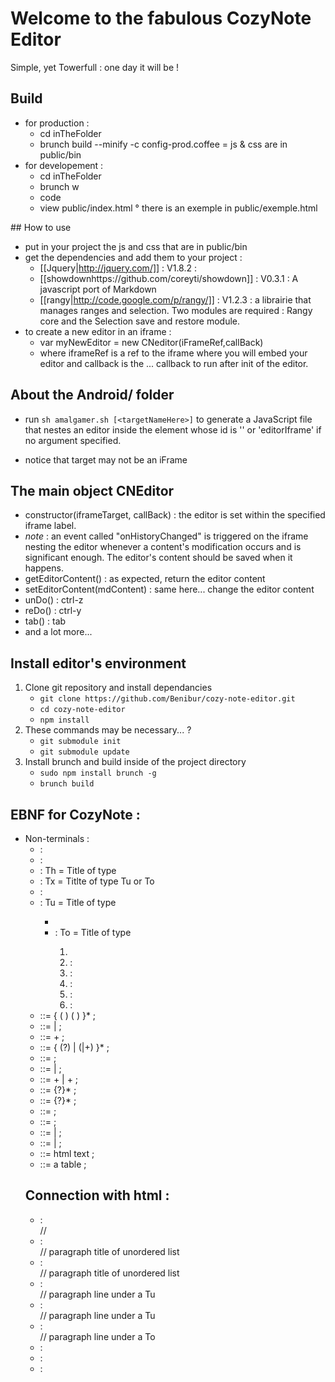# Welcome to the fabulous CozyNote Editor

Simple, yet Towerfull : one day it will be !

## Build
* for production :
    + cd inTheFolder
    + brunch build --minify -c config-prod.coffee
    = js & css are in public/bin
* for developement :
    + cd inTheFolder
    + brunch w
    + code
    + view public/index.html
    ° there is an exemple in public/exemple.html

## How to use
* put in your project the js and css that are in public/bin
* get the dependencies and add them to your project :
    * [[Jquery|http://jquery.com/]] : V1.8.2 : 
    * [[showdownhttps://github.com/coreyti/showdown]] : V0.3.1 : A javascript port of Markdown
    * [[rangy|http://code.google.com/p/rangy/]] : V1.2.3 : a librairie that manages ranges and selection. Two modules are required : Rangy core and the Selection save and restore module.
* to create a new editor in an iframe :
    * var myNewEditor = new CNeditor(iFrameRef,callBack)
    * where iframeRef is a ref to the iframe where you will embed your editor and callback is the ... callback to run after init of the editor.

## About the Android/ folder

* run `sh amalgamer.sh [<targetNameHere>]` to generate a JavaScript file that nestes an editor inside the element whose id is '<targetNameHere>' or 'editorIframe' if no argument specified.

* notice that target may not be an iFrame

## The main object CNEditor

* constructor(iframeTarget, callBack) : the editor is set within the specified iframe label.
* _note_ : an event called "onHistoryChanged" is triggered on the iframe nesting the editor whenever a content's modification occurs and is significant enough. The editor's content should be saved when it happens.
* getEditorContent() : as expected, return the editor content
* setEditorContent(mdContent) : same here... change the editor content
* unDo() : ctrl-z
* reDo() : ctrl-y
* tab()  : tab
* and a lot more...

## Install editor's environment
1. Clone git repository and install dependancies
    + `git clone https://github.com/Benibur/cozy-note-editor.git`
    + `cd cozy-note-editor`
    + `npm install`
2. These commands may be necessary... ?
    + `git submodule init`
    + `git submodule update`
3. Install brunch and build inside of the project directory
    + `sudo npm install brunch -g`
    + `brunch build`


## EBNF for CozyNote :
* Non-terminals : 
    * <CozyNote> : 
    * <note> : 
    * <ListParaTh> : Th = Title of type <h>
    * <ListParaTx> : Tx = Titlte of type Tu or To
    * <ParaTh> : 
    * <ParaTu> : Tu = Title of type <ul><li>
    * <ParaTo> : To = Title of type <ol><li>
    * <TitleTh> : 
    * <TitleTu> : 
    * <TitleTo> : 
    * <Txt> : 
    * <Tab> : 
* <CozyNote> ::= { (<TitleTh> <CozyNote>) (<TitleTh> <Note>) }* ;
* <Note> ::= <ListParaTh> | <ListParaTu> ;
* <ListParaTh> ::= <ParaTh>+ ;
* <ParaTh> ::= <TitleTh>  { (<LigneTh><ListParaTh>?) | (<LigneTh>|<ListParaTu>+) }* ;
* <TitleTh> ::= <Txt> ;
* <LigneTh> ::= <Txt> | <Tab> ;
* <ListParaTx> ::= <ParaTu>+ | <ParaTo>+ ;
* <ParaTu> ::= <TitleTu> {<LigneLu><ListParaTu>?}* ;
* <ParaTo> ::= <TitleTo> {<LigneLo><ListParaTo>?}* ;
* <TitleTu> ::= <Txt> ;
* <TitleTo> ::= <Txt> ;
* <LigneTu> ::= <Txt> | <Tab> ;
* <LigneTo> ::= <Txt> | <Tab> ;
* <Txt> ::= html text ;
* <Tab> ::= a table ;

## Connection with html : 
* <TitleTh>     : <div class="Th-xx" >  // 
* <TitleTu>     : <div class="Tu-xx" >  // paragraph title of unordered list
* <TitleTo>     : <div class="To-xx" >  // paragraph title of unordered list
* <LigneTh>     : <div class="Lh-xx" >  // paragraph line under a Tu
* <LigneTu>     : <div class="Lu-xx" >  // paragraph line under a Tu
* <LigneTo>     : <div class="Lo-xx" >  // paragraph line under a To
* <Txt>         : 
* <Num>         : 
* <Tab>         : 
